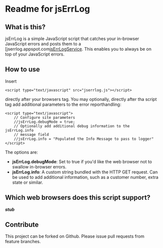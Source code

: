Readme for jsErrLog
====================

What is this?
-------------
jsErrLog is a simple JavaScript script that catches your in-browser
JavaScript errors and posts them to a
[jserrlog.appspot.com[jsErrLogService]. This enables you to always be on
top of your JavaScript errors.

[jsErrLogService]: http://jserrlog.appspot.com

How to use
----------
Insert

    <script type="text/javascript" src="jserrlog.js"></script>

directly after your browsers <head> tag. You may optionally, directly
after tha script tag add additional parameters to the error
reporthandling:

    <script type="text/javascript">
        // Configure site parameters
        //jsErrLog.debugMode = true;
        // Optionally add additional debug information to the jsErrLog.info
        // message field
        //jsErrLog.info = "Populated the Info Message to pass to logger"
    </script>

The options are:

* **jsErrLog.debugMode**: Set to true if you'd like the web browser not
  to swallow in-browser errors.
* **jsErrLog.info**: A custom string bundled with the HTTP GET request.
  Can be used to add additional information, such as a customer number,
  extra state or similar.

Which web browsers does this script support?
--------------------------------------------
***stub***

Contribute
----------
This project can be forked on Github. Please issue pull requests from
feature branches.

